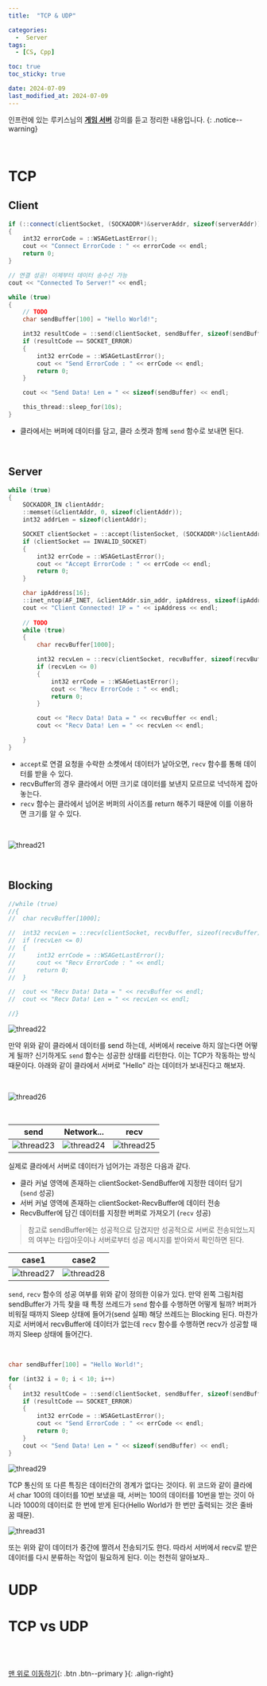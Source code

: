```yaml
---
title:  "TCP & UDP"

categories:
  -  Server
tags:
  - [CS, Cpp]

toc: true
toc_sticky: true

date: 2024-07-09
last_modified_at: 2024-07-09
---
```


인프런에 있는 루키스님의 **[게임 서버](https://www.inflearn.com/course/%EC%96%B8%EB%A6%AC%EC%96%BC-3d-mmorpg-4/dashboard)** 강의를 듣고 정리한 내용입니다.
{: .notice--warning}

<br>

# TCP

## Client

``` c++
if (::connect(clientSocket, (SOCKADDR*)&serverAddr, sizeof(serverAddr)) == SOCKET_ERROR)
{
    int32 errorCode = ::WSAGetLastError();
    cout << "Connect ErrorCode : " << errorCode << endl;
    return 0;
}

// 연결 성공! 이제부터 데이터 송수신 가능
cout << "Connected To Server!" << endl;

while (true)
{
    // TODO
    char sendBuffer[100] = "Hello World!";

    int32 resultCode = ::send(clientSocket, sendBuffer, sizeof(sendBuffer), 0);
    if (resultCode == SOCKET_ERROR)
    {
        int32 errCode = ::WSAGetLastError();
        cout << "Send ErrorCode : " << errCode << endl;
        return 0;
    }

    cout << "Send Data! Len = " << sizeof(sendBuffer) << endl;

    this_thread::sleep_for(10s);
}
```

- 클라에서는 버퍼에 데이터를 담고, 클라 소켓과 함께 `send` 함수로 보내면 된다.

<br>

## Server

``` c++
while (true)
{
    SOCKADDR_IN clientAddr;
    ::memset(&clientAddr, 0, sizeof(clientAddr));
    int32 addrLen = sizeof(clientAddr);

    SOCKET clientSocket = ::accept(listenSocket, (SOCKADDR*)&clientAddr, &addrLen);
    if (clientSocket == INVALID_SOCKET)
    {
        int32 errCode = ::WSAGetLastError();
        cout << "Accept ErrorCode : " << errCode << endl;
        return 0;
    }

    char ipAddress[16];
    ::inet_ntop(AF_INET, &clientAddr.sin_addr, ipAddress, sizeof(ipAddress));
    cout << "Client Connected! IP = " << ipAddress << endl;
    
    // TODO
    while (true)
    {
        char recvBuffer[1000];

        int32 recvLen = ::recv(clientSocket, recvBuffer, sizeof(recvBuffer), 0);
        if (recvLen <= 0)
        {
            int32 errCode = ::WSAGetLastError();
            cout << "Recv ErrorCode : " << endl;
            return 0;
        }

        cout << "Recv Data! Data = " << recvBuffer << endl;
        cout << "Recv Data! Len = " << recvLen << endl;

    }
}
```

- `accept`로 연결 요청을 수락한 소켓에서 데이터가 날아오면, `recv` 함수를 통해 데이터를 받을 수 있다.
- recvBuffer의 경우 클라에서 어떤 크기로 데이터를 보낸지 모르므로 넉넉하게 잡아 놓는다.
- `recv` 함수는 클라에서 넘어온 버퍼의 사이즈를 return 해주기 때문에 이를 이용하면 크기를 알 수 있다.

<br>

![thread21](https://github.com/inhopp/ML_code/assets/96368476/ada0878d-f444-432d-9861-81f366e5d44d)

<br>

## Blocking

``` c++
//while (true)
//{
//	char recvBuffer[1000];

//	int32 recvLen = ::recv(clientSocket, recvBuffer, sizeof(recvBuffer), 0);
//	if (recvLen <= 0)
//	{
//		int32 errCode = ::WSAGetLastError();
//		cout << "Recv ErrorCode : " << endl;
//		return 0;
//	}

//	cout << "Recv Data! Data = " << recvBuffer << endl;
//	cout << "Recv Data! Len = " << recvLen << endl;

//}
```

![thread22](https://github.com/inhopp/ML_code/assets/96368476/d72eb172-761c-47da-ae5f-9b7001e7daa2)


만약 위와 같이 클라에서 데이터를 send 하는데, 서버에서 receive 하지 않는다면 어떻게 될까? 신기하게도 `send` 함수는 성공한 상태를 리턴한다. 이는 TCP가 작동하는 방식 때문이다. 아래와 같이 클라에서 서버로 "Hello" 라는 데이터가 보내진다고 해보자.

<br>

![thread26](https://github.com/inhopp/ML_code/assets/96368476/b6b11ebc-6531-46db-b77a-b704116d7c63)

<br>

| send | Network... | recv |
|:-:|:-:|:-:|
| ![thread23](https://github.com/inhopp/ML_code/assets/96368476/5adec558-1b26-447d-acde-1fb00a62ba5b) | ![thread24](https://github.com/inhopp/ML_code/assets/96368476/4eeec4c8-d54f-42ac-8ecb-e01e63e211d7) | ![thread25](https://github.com/inhopp/ML_code/assets/96368476/bf075f4f-cc6a-41ed-a55f-f53078459ba5) |

실제로 클라에서 서버로 데이터가 넘어가는 과정은 다음과 같다.

- 클라 커널 영역에 존재하는 clientSocket-SendBuffer에 지정한 데이터 담기 (`send` 성공)
- 서버 커널 영역에 존재하는 clientSocket-RecvBuffer에 데이터 전송
- RecvBuffer에 담긴 데이터를 지정한 버퍼로 가져오기 (`recv` 성공)

> 참고로 sendBuffer에는 성공적으로 담겼지만 성공적으로 서버로 전송되었느지의 여부는 타임아웃이나 서버로부터 성공 메시지를 받아와서 확인하면 된다.


| case1 | case2 |
|:-:|:-:|
| ![thread27](https://github.com/inhopp/ML_code/assets/96368476/9d4cee5c-53e2-4aa6-a52a-3b767dc71595) | ![thread28](https://github.com/inhopp/ML_code/assets/96368476/251f524a-644c-4f6e-a8f4-9fa2553fc3ce) | 

`send`, `recv` 함수의 성공 여부를 위와 같이 정의한 이유가 있다. 만약 왼쪽 그림처럼 sendBuffer가 가득 찾을 때 특정 쓰레드가 `send` 함수를 수행하면 어떻게 될까? 버퍼가 비워질 때까지 Sleep 상태에 들어가(send 실패) 해당 쓰레드는 Blocking 된다. 마찬가지로 서버에서 recvBuffer에 데이터가 없는데 `recv` 함수를 수행하면 recv가 성공할 때까지 Sleep 상태에 들어간다.

<br>

``` c++
char sendBuffer[100] = "Hello World!"; 

for (int32 i = 0; i < 10; i++)
{
    int32 resultCode = ::send(clientSocket, sendBuffer, sizeof(sendBuffer), 0);
    if (resultCode == SOCKET_ERROR)
    {
        int32 errCode = ::WSAGetLastError();
        cout << "Send ErrorCode : " << errCode << endl;
        return 0;
    }
    cout << "Send Data! Len = " << sizeof(sendBuffer) << endl;
}
```

![thread29](https://github.com/inhopp/ML_code/assets/96368476/10a5176a-1383-40ba-8021-dcb67481935b)

TCP 통신의 또 다른 특징은 데이터간의 경계가 없다는 것이다. 위 코드와 같이 클라에서 char 100의 데이터를 10번 보냈을 때, 서버는 100의 데이터를 10번을 받는 것이 아니라 1000의 데이터로 한 번에 받게 된다(Hello World가 한 번만 출력되는 것은 줄바꿈 때문).

![thread31](https://github.com/inhopp/ML_code/assets/96368476/6fc6dbd5-94bf-4916-9875-64ef7269ea84)

또는 위와 같이 데이터가 중간에 짤려서 전송되기도 한다. 따라서 서버에서 recv로 받은 데이터를 다시 분류하는 작업이 필요하게 된다. 이는 천천히 알아보자..


# UDP





# TCP vs UDP






<br>
<br>


[맨 위로 이동하기](#){: .btn .btn--primary }{: .align-right}